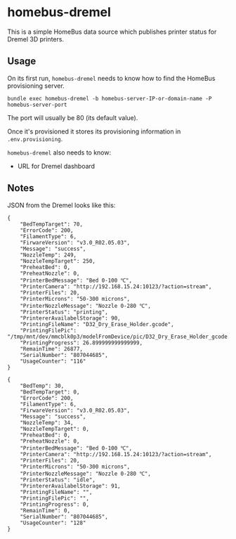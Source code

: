 # homebus-dremel

This is a simple HomeBus data source which publishes printer status for Dremel 3D printers.

## Usage

On its first run, `homebus-dremel` needs to know how to find the HomeBus provisioning server.

```
bundle exec homebus-dremel -b homebus-server-IP-or-domain-name -P homebus-server-port
```

The port will usually be 80 (its default value).

Once it's provisioned it stores its provisioning information in `.env.provisioning`.

`homebus-dremel` also needs to know:

- URL for Dremel dashboard


## Notes

JSON from the Dremel looks like this:

```
{
    "BedTempTarget": 70,
    "ErrorCode": 200,
    "FilamentType": 6,
    "FirwareVersion": "v3.0_R02.05.03",
    "Message": "success",
    "NozzleTemp": 249,
    "NozzleTempTarget": 250,
    "PreheatBed": 0,
    "PreheatNozzle": 0,
    "PrinterBedMessage": "Bed 0-100 ℃",
    "PrinterCamera": "http://192.168.15.24:10123/?action=stream",
    "PrinterFiles": 20,
    "PrinterMicrons": "50-300 microns",
    "PrinterNozzleMessage": "Nozzle 0-280 ℃",
    "PrinterStatus": "printing",
    "PrintererAvailabelStorage": 90,
    "PrintingFileName": "D32_Dry_Erase_Holder.gcode",
    "PrintingFilePic": "/tmp/mnt/dev/mmcblk0p3/modelFromDevice/pic/D32_Dry_Erase_Holder_gcode.bmp",
    "PrintingProgress": 26.899999999999999,
    "RemainTime": 26877,
    "SerialNumber": "807044685",
    "UsageCounter": "116"
}

{
    "BedTemp": 30,
    "BedTempTarget": 0,
    "ErrorCode": 200,
    "FilamentType": 6,
    "FirwareVersion": "v3.0_R02.05.03",
    "Message": "success",
    "NozzleTemp": 34,
    "NozzleTempTarget": 0,
    "PreheatBed": 0,
    "PreheatNozzle": 0,
    "PrinterBedMessage": "Bed 0-100 ℃",
    "PrinterCamera": "http://192.168.15.24:10123/?action=stream",
    "PrinterFiles": 20,
    "PrinterMicrons": "50-300 microns",
    "PrinterNozzleMessage": "Nozzle 0-280 ℃",
    "PrinterStatus": "idle",
    "PrintererAvailabelStorage": 91,
    "PrintingFileName": "",
    "PrintingFilePic": "",
    "PrintingProgress": 0,
    "RemainTime": 0,
    "SerialNumber": "807044685",
    "UsageCounter": "128"
}
```
